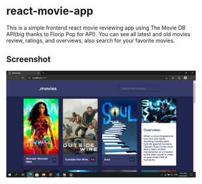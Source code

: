 # react-movie-app
This is a simple frontend react movie reviewing app using The Movie DB API(big thanks to Florip Pop for API). You can see all latest and old movies review, ratings, and overviews, also search for your favorite movies.

## Screenshot
![home](public/img/Screenshot%20(66).png)
